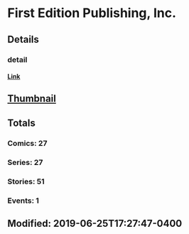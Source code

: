 # First Edition Publishing, Inc. 
## Details
### detail
#### [Link](http://marvel.com/comics/creators/10056/first_edition_publishing_inc.?utm_campaign=apiRef&utm_source=225578a89fc76f3d20fbffda5d17a88d)
## [Thumbnail](http://i.annihil.us/u/prod/marvel/i/mg/b/40/image_not_available.jpg)
## Totals
### Comics: 27
### Series: 27
### Stories: 51
### Events: 1
## Modified: 2019-06-25T17:27:47-0400